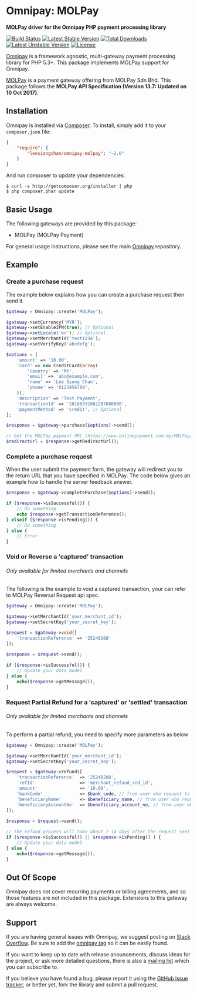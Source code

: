 # Omnipay: MOLPay

**MOLPay driver for the Omnipay PHP payment processing library**

[![Build Status](https://travis-ci.org/leesiongchan/omnipay-molpay.png?branch=master)](https://travis-ci.org/leesiongchan/omnipay-molpay)
[![Latest Stable Version](https://poser.pugx.org/leesiongchan/omnipay-molpay/v/stable)](https://packagist.org/packages/leesiongchan/omnipay-molpay)
[![Total Downloads](https://poser.pugx.org/leesiongchan/omnipay-molpay/downloads)](https://packagist.org/packages/leesiongchan/omnipay-molpay)
[![Latest Unstable Version](https://poser.pugx.org/leesiongchan/omnipay-molpay/v/unstable)](https://packagist.org/packages/leesiongchan/omnipay-molpay)
[![License](https://poser.pugx.org/leesiongchan/omnipay-molpay/license)](https://packagist.org/packages/leesiongchan/omnipay-molpay)

[Omnipay](https://github.com/thephpleague/omnipay) is a framework agnostic, multi-gateway payment
processing library for PHP 5.3+. This package implements MOLPay support for Omnipay.

[MOLPay](http://www.molpay.com) is a payment gateway offering from MOLPay Sdn Bhd. This package follows the **MOLPay API Specification (Version 13.7: Updated on 10 Oct 2017)**.

## Installation

Omnipay is installed via [Composer](http://getcomposer.org/). To install, simply add it
to your `composer.json` file:

```json
{
    "require": {
        "leesiongchan/omnipay-molpay": "~2.0"
    }
}
```

And run composer to update your dependencies:

    $ curl -s http://getcomposer.org/installer | php
    $ php composer.phar update

## Basic Usage

The following gateways are provided by this package:

* MOLPay (MOLPay Payment)

For general usage instructions, please see the main [Omnipay](https://github.com/thephpleague/omnipay)
repository.

## Example

### Create a purchase request

The example below explains how you can create a purchase request then send it.

```php
$gateway = Omnipay::create('MOLPay');

$gateway->setCurrency('MYR');
$gateway->setEnableIPN(true); // Optional
$gateway->setLocale('en'); // Optional
$gateway->setMerchantId('test1234');
$gateway->setVerifyKey('abcdefg');

$options = [
    'amount' => '10.00',
    'card' => new CreditCard(array(
        'country' => 'MY',
        'email' => 'abc@example.com',
        'name' => 'Lee Siong Chan',
        'phone' => '0123456789',
    )),
    'description' => 'Test Payment',
    'transactionId' => '20160331082207680000',
    'paymentMethod' => 'credit', // Optional
];

$response = $gateway->purchase($options)->send();

// Get the MOLPay payment URL (https://www.onlinepayment.com.my/MOLPay/pay/...)
$redirectUrl = $response->getRedirectUrl();
```

### Complete a purchase request

When the user submit the payment form, the gateway will redirect you to the return URL that you have specified in MOLPay. The code below gives an example how to handle the server feedback answer.

```php
$response = $gateway->completePurchase($options)->send();

if ($response->isSuccessful()) {
    // Do something
    echo $response->getTransactionReference();
} elseif ($response->isPending()) {
    // Do something
} else {
    // Error
}
```

### Void or Reverse a 'captured' transaction
###### Only available for limited merchants and channels

The following is the example to void a captured transaction, your can refer to MOLPay Reversal Request api spec.

```php
$gateway = Omnipay::create('MOLPay');

$gateway->setMerchantId('your_merchant_id');
$gateway->setSecretKey('your_secret_key');

$request = $gateway->void([
    'transactionReference' => '25248208'
]);
        
$response = $request->send();

if ($response->isSuccessful()) {
    // Update your data model
} else {
    echo($response->getMessage());
}
```

### Request Partial Refund for a 'captured' or 'settled' transaction
###### Only available for limited merchants and channels

To perform a partial refund, you need to specify more parameters as below

```php
$gateway = Omnipay::create('MOLPay');

$gateway->setMerchantId('your_merchant_id');
$gateway->setSecretKey('your_secret_key');

$request = $gateway->refund([
    'transactionReference'  => '25248208',
    'refId'                 => 'merchant_refund_red_id',
    'amount'                => '10.00',
    'bankCode'              => $bank_code, // from user who request to refund
    'beneficiaryName'       => $beneficiary_name, // from user who request to refund
    'beneficiaryAccountNo'  => $beneficiary_account_no, // from user who request to refund
]);
        
$response = $request->send();

// The refund process will take about 7-14 days after the request sent
if ($response->isSuccessful() || $response->isPending() ) {
    // Update your data model
} else {
    echo($response->getMessage());
}
```

## Out Of Scope

Omnipay does not cover recurring payments or billing agreements, and so those features are not included in this package. Extensions to this gateway are always welcome.

## Support

If you are having general issues with Omnipay, we suggest posting on
[Stack Overflow](http://stackoverflow.com/). Be sure to add the
[omnipay tag](http://stackoverflow.com/questions/tagged/omnipay) so it can be easily found.

If you want to keep up to date with release anouncements, discuss ideas for the project,
or ask more detailed questions, there is also a [mailing list](https://groups.google.com/forum/#!forum/omnipay) which
you can subscribe to.

If you believe you have found a bug, please report it using the [GitHub issue tracker](https://github.com/leesiongchan/omnipay-molpay/issues),
or better yet, fork the library and submit a pull request.
